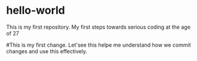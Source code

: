 # hello-world
This is my first repository. My first steps towards serious coding at the age of 27



#This is my first change. Let'see this helpe me understand how we commit changes and use this effectively. 
